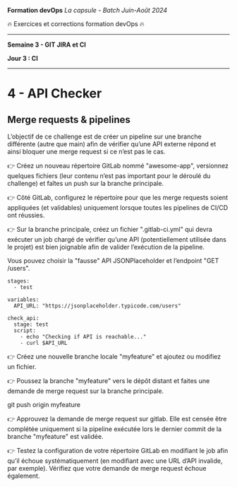 **Formation devOps**
_La capsule - Batch Juin-Août 2024_

:fire: Exercices et corrections formation devOps :fire:

---

**Semaine 3 - GIT JIRA et CI**

**Jour 3 : CI**

---

# 4 - API Checker

## Merge requests & pipelines 

L’objectif de ce challenge est de créer un pipeline sur une branche différente (autre que main) afin de vérifier qu’une API 
externe répond et ainsi bloquer une merge request si ce n’est pas le cas.

👉 Créez un nouveau répertoire GitLab nommé "awesome-app", versionnez quelques fichiers (leur contenu n’est pas important pour le 
déroulé du challenge) et faîtes un push sur la branche principale.

👉 Côté GitLab, configurez le répertoire pour que les merge requests soient appliquées (et validables) uniquement lorsque
toutes les pipelines de CI/CD ont réussies.

👉 Sur la branche principale, créez un fichier ".gitlab-ci.yml" qui devra exécuter un job chargé de vérifier qu’une API
(potentiellement utilisée dans le projet) est bien joignable afin de valider l’exécution de la pipeline.

Vous pouvez choisir la "fausse" API JSONPlaceholder et l’endpoint "GET /users".

```
stages:
  - test

variables:
  API_URL: "https://jsonplaceholder.typicode.com/users"

check_api:
  stage: test
  script:
    - echo "Checking if API is reachable..."
    - curl $API_URL
```

👉 Créez une nouvelle branche locale "myfeature" et ajoutez ou modifiez un fichier.

👉 Poussez la branche "myfeature" vers le dépôt distant et faites une demande de merge request sur la branche principale.

git push origin myfeature

👉 Approuvez la demande de merge request sur gitlab. Elle est censée être complétée uniquement si la pipeline exécutée lors le dernier commit de la branche "myfeature" est validée.

👉 Testez la configuration de votre répertoire GitLab en modifiant le job afin qu’il échoue systématiquement (en modifiant avec une URL d’API invalide, par exemple). Vérifiez que votre demande de merge request échoue également.
